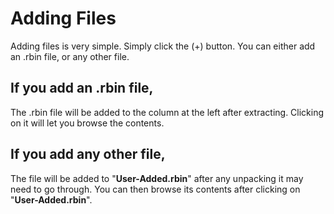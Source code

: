 # Adding Files
 Adding files is very simple. Simply click the (+) button. You can either add an .rbin file, or any other file.
#### 
## If you add an .rbin file,
 The .rbin file will be added to the column at the left after extracting. Clicking on it will let you browse the contents.
#### 
## If you add any other file,
 The file will be added to "**User-Added.rbin**" after any unpacking it may need to go through. You can then browse its contents after clicking on "**User-Added.rbin**".
